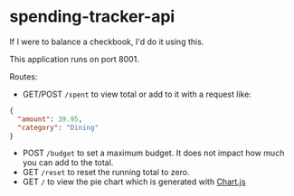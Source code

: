 # spending-tracker-api
If I were to balance a checkbook, I'd do it using this.

This application runs on port 8001.

Routes:
* GET/POST `/spent` to view total or add to it with a request like:
```json
{
  "amount": 39.95,
  "category": "Dining"
}
```
* POST `/budget` to set a maximum budget. It does not impact how much you can add to the total.
* GET `/reset` to reset the running total to zero.
* GET `/` to view the pie chart which is generated with [Chart.js](https://www.chartjs.org/)

